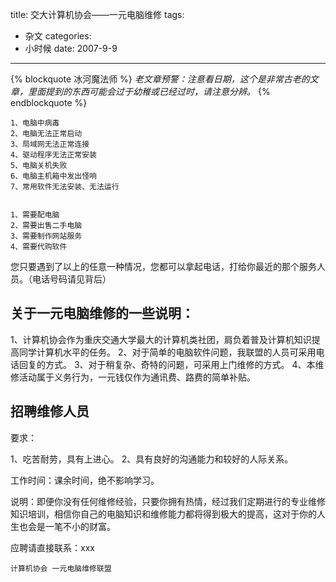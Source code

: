 title: 交大计算机协会——一元电脑维修
tags:
- 杂文
categories:
- 小时候
date: 2007-9-9
---

{% blockquote 冰河魔法师 %}
*老文章预警：注意看日期，这个是非常古老的文章，里面提到的东西可能会过于幼稚或已经过时，请注意分辨。*
{% endblockquote %}

    1、电脑中病毒
    2、电脑无法正常启动
    3、局域网无法正常连接
    4、驱动程序无法正常安装
    5、电脑关机失败
    6、电脑主机箱中发出怪响
    7、常用软件无法安装、无法运行


    1、需要配电脑
    2、需要出售二手电脑
    3、需要制作网站服务
    4、需要代购软件

您只要遇到了以上的任意一种情况，您都可以拿起电话，打给你最近的那个服务人员。（电话号码请见背后）

## 关于一元电脑维修的一些说明：

1、计算机协会作为重庆交通大学最大的计算机类社团，肩负着普及计算机知识提高同学计算机水平的任务。
2、对于简单的电脑软件问题，我联盟的人员可采用电话回复的方式。
3、对于稍复杂、奇特的问题，可采用上门维修的方式。
4、本维修活动属于义务行为，一元钱仅作为通讯费、路费的简单补贴。

## 招聘维修人员

要求：

1、吃苦耐劳，具有上进心。
2、具有良好的沟通能力和较好的人际关系。

工作时间：课余时间，绝不影响学习。

说明：即便你没有任何维修经验，只要你拥有热情，经过我们定期进行的专业维修知识培训，相信你自己的电脑知识和维修能力都将得到极大的提高，这对于你的人生也会是一笔不小的财富。

应聘请直接联系：xxx

    计算机协会 一元电脑维修联盟
